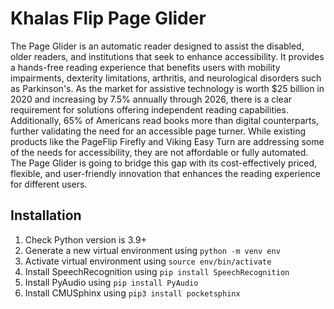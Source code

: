 # Khalas Flip Page Glider
The Page Glider is an automatic reader designed to assist the disabled, older readers, and institutions that seek to enhance accessibility. It provides a hands-free reading experience that benefits users with mobility impairments, dexterity limitations, arthritis, and neurological disorders such as Parkinson's. As the market for assistive technology is worth $25 billion in 2020 and increasing by 7.5% annually through 2026, there is a clear requirement for solutions offering independent reading capabilities. Additionally, 65% of Americans read books more than digital counterparts, further validating the need for an accessible page turner. While existing products like the PageFlip Firefly and Viking Easy Turn are addressing some of the needs for accessibility, they are not affordable or fully automated. The Page Glider is going to bridge this gap with its cost-effectively priced, flexible, and user-friendly innovation that enhances the reading experience for different users.

## Installation

1. Check Python version is 3.9+
2. Generate a new virtual environment using `python -m venv env`
3. Activate virtual environment using `source env/bin/activate`
4. Install SpeechRecognition using `pip install SpeechRecognition`
5. Install PyAudio using `pip install PyAudio`
6. Install CMUSphinx using `pip3 install pocketsphinx`

